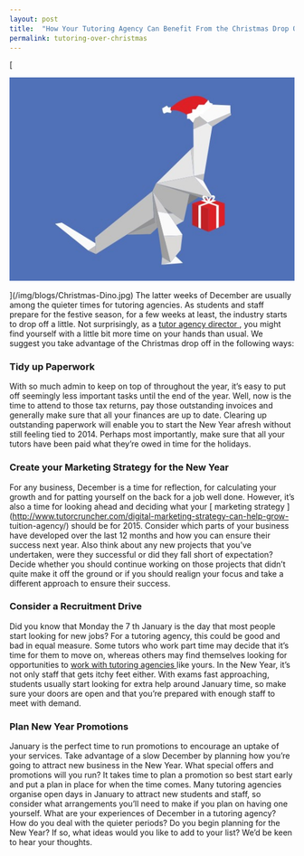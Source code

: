 ```yaml
---
layout: post
title:  "How Your Tutoring Agency Can Benefit From the Christmas Drop Off"
permalink: tutoring-over-christmas
---
```

[

![Christmas Dino](/img/blogs/Christmas-Dino.jpg)

](/img/blogs/Christmas-Dino.jpg) The latter weeks of December are
usually among the quieter times for tutoring agencies. As students and staff
prepare for the festive season, for a few weeks at least, the industry starts
to drop off a little. Not surprisingly, as a [ tutor agency director
](http://www.tutorcruncher.com/what-makes-a-good-tuition-agency-director/) ,
you might find yourself with a little bit more time on your hands than usual.
We suggest you take advantage of the Christmas drop off in the following ways:

### Tidy up Paperwork

With so much admin to keep on top of throughout the
year, it’s easy to put off seemingly less important tasks until the end of the
year. Well, now is the time to attend to those tax returns, pay those
outstanding invoices and generally make sure that all your finances are up to
date. Clearing up outstanding paperwork will enable you to start the New Year
afresh without still feeling tied to 2014. Perhaps most importantly, make sure
that all your tutors have been paid what they’re owed in time for the
holidays. 

### Create your Marketing Strategy for the New Year

For any
business, December is a time for reflection, for calculating your growth and
for patting yourself on the back for a job well done. However, it’s also a
time for looking ahead and deciding what your [ marketing strategy
](http://www.tutorcruncher.com/digital-marketing-strategy-can-help-grow-
tuition-agency/) should be for 2015. Consider which parts of your business
have developed over the last 12 months and how you can ensure their success
next year. Also think about any new projects that you’ve undertaken, were they
successful or did they fall short of expectation? Decide whether you should
continue working on those projects that didn’t quite make it off the ground or
if you should realign your focus and take a different approach to ensure their
success. 

### Consider a Recruitment Drive

Did you know that Monday the 7  th
January is the day that most people start looking for new jobs? For a tutoring
agency, this could be good and bad in equal measure. Some tutors who work part
time may decide that it’s time for them to move on, whereas others may find
themselves looking for opportunities to [ work with tutoring agencies
](http://www.tutorcruncher.com/how-to-recruit-tutors-for-your-agency/) like
yours. In the New Year, it’s not only staff that gets itchy feet either. With
exams fast approaching, students usually start looking for extra help around
January time, so make sure your doors are open and that you’re prepared with
enough staff to meet with demand. 

### Plan New Year Promotions

January is
the perfect time to run promotions to encourage an uptake of your services.
Take advantage of a slow December by planning how you’re going to attract new
business in the New Year. What special offers and promotions will you run? It
takes time to plan a promotion so best start early and put a plan in place for
when the time comes. Many tutoring agencies organise open days in January to
attract new students and staff, so consider what arrangements you’ll need to
make if you plan on having one yourself. What are your experiences of December
in a tutoring agency? How do you deal with the quieter periods? Do you begin
planning for the New Year? If so, what ideas would you like to add to your
list? We’d be keen to hear your thoughts.
